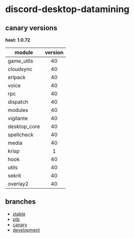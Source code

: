 # discord-desktop-datamining

## canary versions

**host: 1.0.72**

| module | version |
| ------ | :-----: |
| game_utils | 40 |
| cloudsync | 40 |
| erlpack | 40 |
| voice | 40 |
| rpc | 40 |
| dispatch | 40 |
| modules | 40 |
| vigilante | 40 |
| desktop_core | 40 |
| spellcheck | 40 |
| media | 40 |
| krisp | 1 |
| hook | 40 |
| utils | 40 |
| sekrit | 40 |
| overlay2 | 40 |

## branches

- [stable](https://github.com/OpenAsar/discord-desktop-datamining/tree/stable)
- [ptb](https://github.com/OpenAsar/discord-desktop-datamining/tree/ptb)
- [canary](https://github.com/OpenAsar/discord-desktop-datamining/tree/canary)
- [development](https://github.com/OpenAsar/discord-desktop-datamining/tree/development)